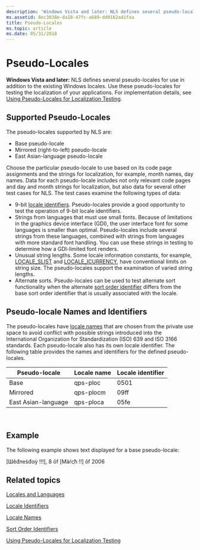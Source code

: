 ```yaml
---
description: 'Windows Vista and later: NLS defines several pseudo-locales for use in addition to the existing Windows locales.'
ms.assetid: 8ec3038e-da18-47fc-a689-dd9162a41faa
title: Pseudo-Locales
ms.topic: article
ms.date: 05/31/2018
---
```


# Pseudo-Locales

**Windows Vista and later:** NLS defines several pseudo-locales for use in addition to the existing Windows locales. Use these pseudo-locales for testing the localization of your applications. For implementation details, see [Using Pseudo-Locales for Localization Testing](using-pseudo-locales-for-localization-testing.md).

## Supported Pseudo-Locales

The pseudo-locales supported by NLS are:

-   Base pseudo-locale
-   Mirrored (right-to-left) pseudo-locale
-   East Asian-language pseudo-locale

Choose the particular pseudo-locale to use based on its code page assignments and the strings for localization, for example, month names, day names. Data for each pseudo-locale includes not only relevant code pages and day and month strings for localization, but also data for several other test cases for NLS. The test cases examine the following types of data:

-   9-bit [locale identifiers](locale-identifiers.md). Pseudo-locales provide a good opportunity to test the operation of 9-bit locale identifiers.
-   Strings from languages that must use small fonts. Because of limitations in the graphics device interface (GDI), the user interface font for some languages is smaller than optimal. Pseudo-locales include several strings from these languages, combined with strings from languages with more standard font handling. You can use these strings in testing to determine how a GDI-limited font renders.
-   Unusual string lengths. Some locale information constants, for example, [LOCALE\_SLIST](locale-slist.md) and [LOCALE\_ICURRENCY](locale-icurrency.md), have conventional limits on string size. The pseudo-locales support the examination of varied string lengths.
-   Alternate sorts. Pseudo-locales can be used to test alternate sort functionality when the alternate [sort order identifier](sort-order-identifiers.md) differs from the base sort order identifier that is usually associated with the locale.

## Pseudo-locale Names and Identifiers

The pseudo-locales have [locale names](locale-names.md) that are chosen from the private use space to avoid conflict with possible strings introduced into the International Organization for Standardization (ISO) 639 and ISO 3166 standards. Each pseudo-locale also has its own locale identifier. The following table provides the names and identifiers for the defined pseudo-locales.



| Pseudo-locale       | Locale name | Locale identifier |
|---------------------|-------------|-------------------|
| Base                | qps-ploc    | 0501              |
| Mirrored            | qps-plocm   | 09ff              |
| East Asian-language | qps-ploca   | 05fe              |



 

## Example

The following example shows text displayed for a base pseudo-locale:

\[Шěđлеśđαỳ !!!\], 8 ōf \[Μäŕςћ !!\] ōf 2006

## Related topics

<dl> <dt>

[Locales and Languages](locales-and-languages.md)
</dt> <dt>

[Locale Identifiers](locale-identifiers.md)
</dt> <dt>

[Locale Names](locale-names.md)
</dt> <dt>

[Sort Order Identifiers](sort-order-identifiers.md)
</dt> <dt>

[Using Pseudo-Locales for Localization Testing](using-pseudo-locales-for-localization-testing.md)
</dt> </dl>

 

 



